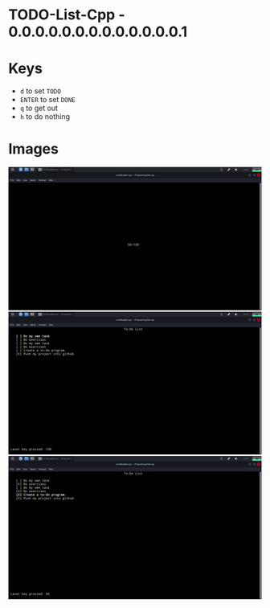 # TODO-List-Cpp - 0.0.0.0.0.0.0.0.0.0.0.0.0.1

# Keys

- `d` to set `TODO`
- `ENTER` to set `DONE`
- `q` to get out
- `h` to do nothing

# Images

![alt text](data/screenshots/1.png)
![alt text](data/screenshots/2.png)
![alt text](data/screenshots/3.png)
